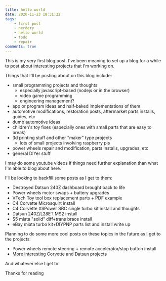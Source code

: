 ```yaml
---
title: hello world
date: 2020-11-23 10:31:22
tags:
	- first post
	- nerdery
	- hello world
	- todo
	- repair
comments: true
---
```

This is my very first blog post. I've been meaning to set up a blog for a while to post about interesting projects that I'm working on.

Things that I'll be posting about on this blog include:

- small programming projects and thoughts
  - especially javascript-based (nodejs or in the browser)
  - video game programming
  - engineering management?
- app or program ideas and half-baked implementations of them
- automotive modifications, restoration posts, aftermarket parts installs, guides, etc
- dumb automotive ideas
- children's toy fixes (especially ones with small parts that are easy to break)
- 3d printing stuff and other "maker" type projects
  - lots of small projects involving raspberry pis
- power wheels repair and modification, parts installs, upgrades, etc
- general DIYer stuff

I may do some youtube videos if things need further explanation than what I'm able to blog about here.

I'll be looking to backfill some posts as I get to them:

- Destroyed Datsun 240Z dashboard brought back to life
- Power wheels motor swaps + battery upgrades
- VTech Toy tool box replacement parts + PDF example
- C4 Corvette Microsquirt install
- C4 Corvette XSPower SBC single turbo kit install and thoughts
- Datsun 240Z/L28ET MS2 install
- $5 miata "solid" diff+trans brace install
- eBay miata turbo kit+DIYPNP parts list and install write up

Planning to do some more cool posts on these topics in the future as I get to the projects:

- Power wheels remote steering + remote accelerator/stop button install
- More interesting Corvette and Datsun projects

And whatever else I get to!

Thanks for reading
